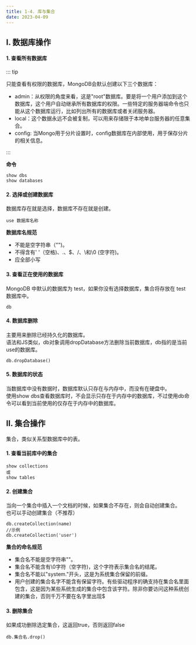```yaml
---
title: 1-4. 库与集合
date: 2023-04-09
---
```

## Ⅰ. 数据库操作

#### 1. 查看所有数据库

::: tip

只能查看有权限的数据库，MongoDB会默认创建以下三个数据库：  
- admin：从权限的角度来看，这是"root"数据库。要是将一个用户添加到这个数据库，这个用户自动继承所有数据库的权限。一些特定的服务器端命令也只能从这个数据库运行，比如列出所有的数据库或者关闭服务器。
- local：这个数据永远不会被复制，可以用来存储限于本地单台服务器的任意集合。
- conﬁg: 当Mongo用于分片设置时，conﬁg数据库在内部使用，用于保存分片的相关信息。

:::

**命令**
```shell
show dbs
show databases
```


#### 2. 选择或创建数据库
数据库存在就是选择，数据库不存在就是创建。
``` shell
use 数据库名称
```
**数据库名规范**
- 不能是空字符串（"")。
- 不得含有' '（空格)、.、$、/、\和\0 (空字符)。
- 应全部小写


#### 3. 查看正在使用的数据库
MongoDB 中默认的数据库为 test，如果你没有选择数据库，集合将存放在 test 数据库中。
```shell
db
```

#### 4. 数据库删除
主要用来删除已经持久化的数据库。  
语法和JS类似，db对象调用dropDatabase方法删除当前数据库，db指的是当前use的数据库。
```shell
db.dropDatabase()
```

#### 5. 数据库的状态
当数据库中没有数据时，数据库默认只存在与内存中，而没有在硬盘中。   
使用show dbs查看数据库时，不会显示只存在于内存中的数据库，不过使用db命令可以看到当前使用的仅存在于内存中的数据库。


## Ⅱ. 集合操作

集合，类似关系型数据库中的表。

#### 1. 查看当前库中的集合
```shell
show collections 
或
show tables
```
#### 2. 创建集合
当向一个集合中插入一个文档的时候，如果集合不存在，则会自动创建集合。  
也可以手动创建集合（不推荐）
```shell
db.createCollection(name)
//示例
db.createCollection('user')
```
**集合的命名规范**
- 集合名不能是空字符串""。
- 集合名不能含有\0字符（空字符)，这个字符表示集合名的结尾。
- 集合名不能以"system."开头，这是为系统集合保留的前缀。
- 用户创建的集合名字不能含有保留字符。有些驱动程序的确支持在集合名里面包含，这是因为某些系统生成的集合中包含该字符。除非你要访问这种系统创建的集合，否则千万不要在名字里出现$

#### 3. 删除集合
如果成功删除选定集合，这返回true，否则返回false
```shell
db.集合名.drop()
```



